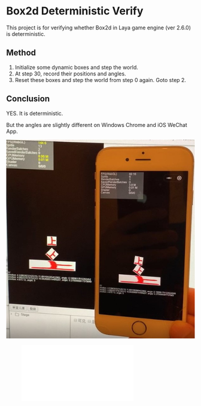 Box2d Deterministic Verify
=========

This project is for verifying whether Box2d in Laya game engine (ver 2.6.0) is deterministic.


Method
------

1. Initialize some dynamic boxes and step the world.
2. At step 30, record their positions and angles.
3. Reset these boxes and step the world from step 0 again. Goto step 2.

Conclusion
------

YES. It is deterministic.

But the angles are slightly different on Windows Chrome and iOS WeChat App.

![Screenshot](./Screenshot.jpg)

<figure class="video_container">
  <iframe src="//player.bilibili.com/player.html?aid=925448843&bvid=BV1cT4y137mZ&cid=184512971&page=1" scrolling="no" border="0" frameborder="no" framespacing="0" allowfullscreen="true"> </iframe>
</figure>

